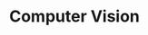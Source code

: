 ---
title: "Computer Vision"
layout: category
permalink: /category/computer-vision/
category: computer-vision
author_profile: true
--- 